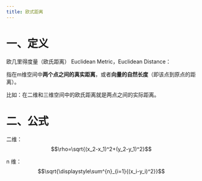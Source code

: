 ```yaml
---
title: 欧式距离
---
```

# 一、定义

欧几里得度量（欧氏距离） Euclidean Metric，Euclidean Distance：

指在m维空间中**两个点之间的真实距离**，或者**向量的自然长度**（即该点到原点的距离）。

比如：在二维和三维空间中的欧氏距离就是两点之间的实际距离。

# 二、公式

二维：
$$\rho=\sqrt{(x_2-x_1)^2+(y_2-y_1)^2}$$

n 维：
$$\sqrt{\displaystyle\sum^{n}_{i=1}{(x_i-y_i)^2}}$$
